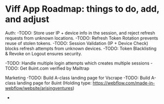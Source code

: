 # Viff App Roadmap: things to do, add, and adjust

Auth:
-TODO: Store user IP + device info in the session, and reject refresh requests from unknown locations.
-TODO: Refresh Token Rotation prevents reuse of stolen tokens.
-TODO: Session Validation (IP + Device Check) blocks refresh attempts from unknown devices.
-TODO: Token Blacklisting & Revoke on Logout ensures security.

-TODO: Handle multiple login attempts which creates multiple sessions
-TODO: Get 8uint.com verified by Mailtrap

Marketing
-TODO: Build A-class landing page for Vscrape
-TODO: Build A-class landing page for 8uint
(Holding type: <https://webflow.com/made-in-webflow/website/arisingventures>)

-
